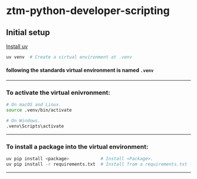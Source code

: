 # ztm-python-developer-scripting

## Initial setup

[Install  uv](https://github.com/astral-sh/uv?tab=readme-ov-file#getting-started)


```sh
uv venv  # Create a virtual environment at .venv
```

#### following the standards virtual environment is named `.venv`

---

### To activate the virtual enivronment:

```sh
# On macOS and Linux.
source .venv/bin/activate

# On Windows.
.venv\Scripts\activate
```
---
### To install a package into the virtual environment:

```sh
uv pip install <package>            # Install <Package>.
uv pip install -r requirements.txt  # Install from a requirements.txt file.
```
---
